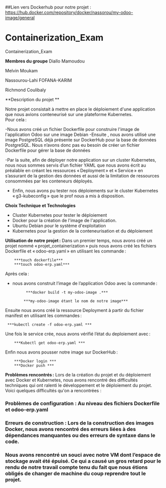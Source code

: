 ##Lien vers Dockerhub pour notre projet : https://hub.docker.com/repository/docker/nassorou/my-odoo-image/general
# Containerization_Exam
Containerization_Exam

**Membres du groupe**
Diallo Mamoudou

Melvin Moukam

Nassourou-Lahi FOFANA-KARIM

Richmond Coulibaly



**Description du projet **

Notre projet consistait à mettre en place le déploiement d'une application que nous avions conteneurisé sur une plateforme Kubernetes.  
Pour cela : 

-Nous avons créé un fichier Dockerfile pour construire l'image de l'application Odoo sur une image Debian 
-Ensuite , nous avons utilisé une image PostgreSQL déjà présente sur DockerHub pour la base de données PostgreSQL. Nous n’avons donc pas eu besoin de créer un fichier Dockerfile pour gérer la base de données 

-Par la suite, afin de déployer notre application sur un cluster Kubernetes, nous nous sommes servis d’un fichier YAML que nous avons écrit au préalable en créant les ressources « Deployment » et « Service » en s’assurant de la gestion des données et aussi de la limitation de ressources consommées par les conteneurs déployés. 

- Enfin, nous avons pu tester nos déploiements sur le cluster Kubernetes « g3-kubeconfig » que le prof nous a mis à disposition. 

**Choix Technique et Technologies**
- Cluster Kubernetes pour tester le déploiement 
- Docker pour la création de l'image de l'application. 
- Ubuntu Debian pour le système d'exploitation 
- Kubernetes pour la gestion de la conteneurisation et du déploiement 

**Utilisation de notre projet :**
Dans un premier temps, nous avons créé un projet nommé « projet_containerization » puis nous avons créé les fichiers Dockerfile et « odoo-erp.yaml » en utilisant les commande : 
 
     	***touch dockerfile***
    	***touch odoo-erp.yaml***
 
Après cela : 
- nous avons construit l’image de l’application Odoo avec la commande : 
 
        	***docker build -t my-odoo-image .*** 
 
           ***my-odoo-image étant le nom de notre image***
 
Ensuite nous avons créé la ressource Deployment à partir du fichier manifest en utilisant les commandes : 
 
     ***kubectl create -f odoo-erp.yaml ***
 
Une fois le service crée, nous avons vérifié l’état du deploiement avec :  
 
        ***Kubectl get odoo-erp.yaml ***
 
Enfin nous avons pousser notre image sur DockerHub : 
 
      	***Docker login ***
   	    ***Docker push ***
        
**Problèmes rencontrés :**
Lors de la création du projet et du déploiement avec Docker et Kubernetes, nous avons rencontré des difficultés techniques qui ont ralenti le développement et le déploiement du projet. 
Voici quelques difficultés qu'on a rencontrées :
### Problèmes de configuration : Au niveau des fichiers Dockerfile et odoo-erp.yaml 
### Erreurs de construction : Lors de la construction des images Docker, nous avons rencontré des erreurs liées à des dépendances manquantes ou des erreurs de syntaxe dans le code. 
### Nous avons rencontré un souci avec notre VM dont l’espace de stockage avait été épuisé. Ce qui a causé un gros retard pour le rendu de notre travail compte tenu du fait que nous étions obligés de changer de machine du coup reprendre tout le projet. 

